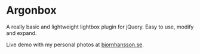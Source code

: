 Argonbox
========

A really basic and lightweight lightbox plugin for jQuery. Easy to use, modify and expand.

Live demo with my personal photos at [bjornhansson.se](http://bjornhansson.se/portfolio/argonbox/website/).
